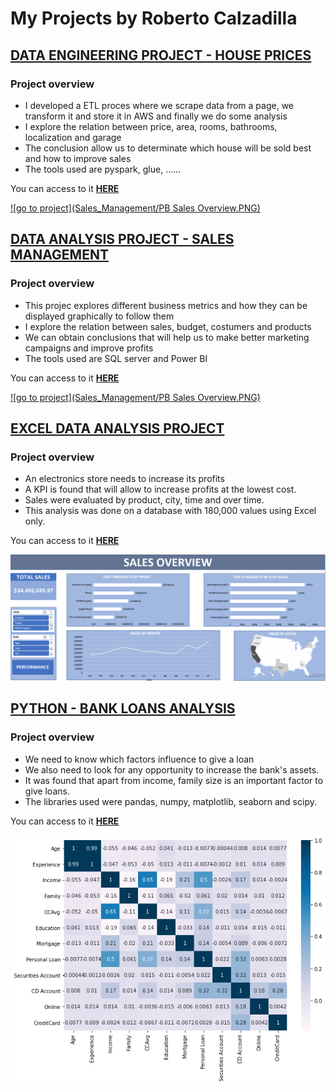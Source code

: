 # My Projects by Roberto Calzadilla


## [DATA ENGINEERING PROJECT - HOUSE PRICES](https://roberto121c.github.io/House_prices/)

### Project overview
* I developed a ETL proces where we scrape data from a page, we transform it and store it in AWS and finally we do some analysis
* I explore the relation between price, area, rooms, bathrooms, localization and garage
* The conclusion allow us to determinate which house will be sold best and how to improve sales
* The tools used are pyspark, glue, ......

You can access to it **[HERE](https://roberto121c.github.io/House_prices/)**

[![go to project](Sales_Management/PB Sales Overview.PNG)](https://roberto121c.github.io/House_prices/)



## [DATA ANALYSIS PROJECT - SALES MANAGEMENT](https://roberto121c.github.io/Sales_Management/)

### Project overview
* This projec explores different business metrics and how they can be displayed graphically to follow them
* I explore the relation between sales, budget, costumers and products
* We can obtain conclusions that will help us to make better marketing campaigns and improve profits
* The tools used are SQL server and Power BI

You can access to it **[HERE](https://roberto121c.github.io/Sales_Management/)**

[![go to project](Sales_Management/PB Sales Overview.PNG)](https://roberto121c.github.io/Sales_Management/)



## [EXCEL DATA ANALYSIS PROJECT](https://roberto121c.github.io/Excel_Analysis_Project/)

### Project overview
* An electronics store needs to increase its profits
* A KPI is found that will allow to increase profits at the lowest cost.
* Sales were evaluated by product, city, time and over time.
* This analysis was done on a database with 180,000 values using Excel only.

You can access to it **[HERE](https://roberto121c.github.io/Excel_Analysis_Project/)**

[![go to project](Excel_Sales_Analysis/Sales_overview.PNG)](https://roberto121c.github.io/Excel_Analysis_Project/)



## [PYTHON - BANK LOANS ANALYSIS](https://roberto121c.github.io/Bank_loans_analysis/)

### Project overview
- We need to know which factors influence to give a loan
- We also need to look for any opportunity to increase the bank's assets.
- It was found that apart from income, family size is an important factor to give loans.
- The libraries used were pandas, numpy, matplotlib, seaborn and scipy.

You can access to it **[HERE](https://roberto121c.github.io/Bank_loans_analysis/)**

[![go to project](Bank_Loan_analysis/Correlation_heatmap.png)](https://roberto121c.github.io/Bank_loans_analysis/)
